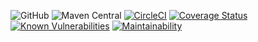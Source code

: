 
![GitHub](https://img.shields.io/github/license/nhojpatrick/nhojpatrick-qa-versions?style=plastic)
![Maven Central](https://img.shields.io/maven-central/v/com.github.nhojpatrick.qa/nhojpatrick-versions-ruleset)
[![CircleCI](https://circleci.com/gh/nhojpatrick/nhojpatrick-versions-ruleset/tree/develop.svg?style=svg)](https://circleci.com/gh/nhojpatrick/nhojpatrick-versions-ruleset/tree/develop)
[![Coverage Status](https://coveralls.io/repos/github/nhojpatrick/nhojpatrick-qa-versions/badge.svg?branch=develop)](https://coveralls.io/github/nhojpatrick/nhojpatrick-qa-versions?branch=develop)
[![Known Vulnerabilities](https://snyk.io/test/github/nhojpatrick/nhojpatrick-qa-versions/develop/badge.svg)](https://snyk.io/test/github/nhojpatrick/nhojpatrick-qa-versions/develop)
[![Maintainability](https://api.codeclimate.com/v1/badges/efbb0e168b572b2336c5/maintainability)](https://codeclimate.com/github/nhojpatrick/nhojpatrick-qa-versions/maintainability)
